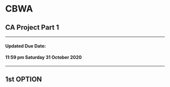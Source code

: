 # **CBWA**

## CA Project Part 1
----------------------
#### Updated Due Date:
#### 11:59 pm Saturday 31 October 2020
---------------------
## 1st OPTION
